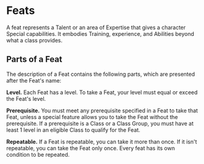 # Feats

A feat represents a Talent or an area of Expertise that gives a character Special capabilities. It embodies Training, experience, and Abilities beyond what a class provides.

## Parts of a Feat
The description of a Feat contains the following parts, which are presented after the Feat's name:

**Level.** Each Feat has a level. To take a Feat, your level must equal or exceed the Feat's level.

**Prerequisite.** You must meet any prerequisite specified in a Feat to take that Feat, unless a special feature allows you to take the Feat without the prerequisite. If a prerequisite is a Class or a Class Group, you must have at least 1 level in an eligible Class to qualify for the Feat.

**Repeatable.** If a Feat is repeatable, you can take it more than once. If it isn't repeatable, you can take the Feat only once. Every feat has its own condition to be repeated.